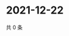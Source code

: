 # 2021-12-22

共 0 条

<!-- BEGIN WEIBO -->
<!-- 最后更新时间 Wed Dec 22 2021 12:20:12 GMT+0800 (China Standard Time) -->

<!-- END WEIBO -->
